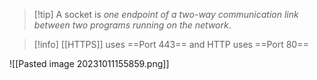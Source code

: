 
> [!tip] A socket is _one endpoint of a two-way communication link between two programs running on the network_.


> [!info] [[HTTPS]] uses ==Port 443== and HTTP uses ==Port 80==


![[Pasted image 20231011155859.png]]